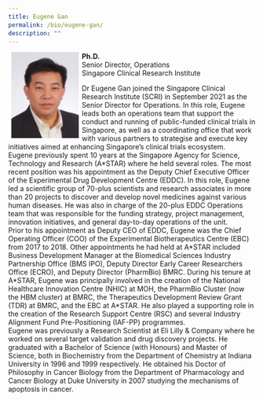 ```yaml
---
title: Eugene Gan
permalink: /bio/eugene-gan/
description: ""
---
```

<img src="/images/Leadership/Senior%20Management/eugene-gan.png" style="width:150px" align="left">

**Ph.D.**  
Senior Director, Operations  
Singapore Clinical Research Institute  
  
Dr Eugene Gan joined the Singapore Clinical Research Institute (SCRI) in September 2021 as the Senior Director for Operations. In this role, Eugene leads both an operations team that support the conduct and running of public-funded clinical trials in Singapore, as well as a coordinating office that work with various partners to strategise and execute key initiatives aimed at enhancing Singapore’s clinical trials ecosystem.  
Eugene previously spent 10 years at the Singapore Agency for Science, Technology and Research (A\*STAR) where he held several roles. The most recent position was his appointment as the Deputy Chief Executive Officer of the Experimental Drug Development Centre (EDDC). In this role, Eugene led a scientific group of 70-plus scientists and research associates in more than 20 projects to discover and develop novel medicines against various human diseases. He was also in charge of the 20-plus EDDC Operations team that was responsible for the funding strategy, project management, innovation initiatives, and general day-to-day operations of the unit.  
Prior to his appointment as Deputy CEO of EDDC, Eugene was the Chief Operating Officer (COO) of the Experimental Biotherapeutics Centre (EBC) from 2017 to 2018. Other appointments he had held at A\*STAR included Business Development Manager at the Biomedical Sciences Industry Partnership Office (BMS IPO), Deputy Director Early Career Researchers Office (ECRO), and Deputy Director (PharmBio) BMRC. During his tenure at A\*STAR, Eugene was principally involved in the creation of the National Healthcare Innovation Centre (NHIC) at MOH, the PharmBio Cluster (now the HBM cluster) at BMRC, the Therapeutics Development Review Grant (TDR) at BMRC, and the EBC at A\*STAR. He also played a supporting role in the creation of the Research Support Centre (RSC) and several Industry Alignment Fund Pre-Positioning (IAF-PP) programmes.  
Eugene was previously a Research Scientist at Eli Lilly &amp; Company where he worked on several target validation and drug discovery projects. He graduated with a Bachelor of Science (with Honours) and Master of Science, both in Biochemistry from the Department of Chemistry at Indiana University in 1996 and 1999 respectively. He obtained his Doctor of Philosophy in Cancer Biology from the Department of Pharmacology and Cancer Biology at Duke University in 2007 studying the mechanisms of apoptosis in cancer.